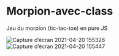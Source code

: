 # Morpion-avec-class
 
Jeu du morpion (tic-tac-toe) en pure JS

![Capture d’écran 2021-04-20 155326](https://user-images.githubusercontent.com/77323180/115408380-17000680-a1f1-11eb-8a83-0f0ffa922025.png)
![Capture d’écran 2021-04-20 155447](https://user-images.githubusercontent.com/77323180/115408404-1a938d80-a1f1-11eb-841e-1e5fd3a3258a.png)

